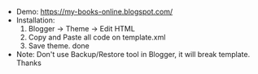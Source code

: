 - Demo: https://my-books-online.blogspot.com/
- Installation:
  1. Blogger -> Theme -> Edit HTML
  2. Copy and Paste all code on template.xml
  3. Save theme. done
- Note: Don't use Backup/Restore tool in Blogger, it will break template. Thanks
